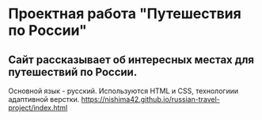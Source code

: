 # Проектная работа "Путешествия по России"  
## Сайт рассказывает об интересных местах для путешествий по России.
Основной язык - русский. Используются HTML и CSS, технологиии адаптивной верстки.
https://nishima42.github.io/russian-travel-project/index.html
